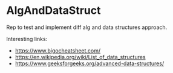 # AlgAndDataStruct
Rep to test and implement diff alg and data structures approach.

Interesting links:
- https://www.bigocheatsheet.com/
- https://en.wikipedia.org/wiki/List_of_data_structures
- https://www.geeksforgeeks.org/advanced-data-structures/
